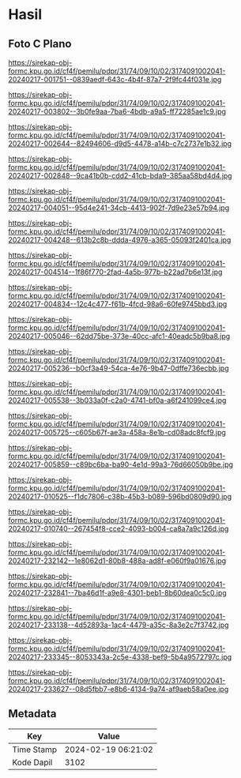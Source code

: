 # Hasil

## Foto C Plano

https://sirekap-obj-formc.kpu.go.id/cf4f/pemilu/pdpr/31/74/09/10/02/3174091002041-20240217-001751--0839aedf-643c-4b4f-87a7-2f9fc44f031e.jpg

https://sirekap-obj-formc.kpu.go.id/cf4f/pemilu/pdpr/31/74/09/10/02/3174091002041-20240217-003802--3b0fe9aa-7ba6-4bdb-a9a5-ff72285ae1c9.jpg

https://sirekap-obj-formc.kpu.go.id/cf4f/pemilu/pdpr/31/74/09/10/02/3174091002041-20240217-002644--82494606-d9d5-4478-a14b-c7c2737e1b32.jpg

https://sirekap-obj-formc.kpu.go.id/cf4f/pemilu/pdpr/31/74/09/10/02/3174091002041-20240217-002848--9ca41b0b-cdd2-41cb-bda9-385aa58bd4d4.jpg

https://sirekap-obj-formc.kpu.go.id/cf4f/pemilu/pdpr/31/74/09/10/02/3174091002041-20240217-004051--95d4e241-34cb-4413-902f-7d9e23e57b94.jpg

https://sirekap-obj-formc.kpu.go.id/cf4f/pemilu/pdpr/31/74/09/10/02/3174091002041-20240217-004248--613b2c8b-ddda-4976-a365-05093f2401ca.jpg

https://sirekap-obj-formc.kpu.go.id/cf4f/pemilu/pdpr/31/74/09/10/02/3174091002041-20240217-004514--1f86f770-2fad-4a5b-977b-b22ad7b6e13f.jpg

https://sirekap-obj-formc.kpu.go.id/cf4f/pemilu/pdpr/31/74/09/10/02/3174091002041-20240217-004834--12c4c477-f61b-4fcd-98a6-60fe9745bbd3.jpg

https://sirekap-obj-formc.kpu.go.id/cf4f/pemilu/pdpr/31/74/09/10/02/3174091002041-20240217-005046--62dd75be-373e-40cc-afc1-40eadc5b9ba8.jpg

https://sirekap-obj-formc.kpu.go.id/cf4f/pemilu/pdpr/31/74/09/10/02/3174091002041-20240217-005236--b0cf3a49-54ca-4e76-9b47-0dffe736ecbb.jpg

https://sirekap-obj-formc.kpu.go.id/cf4f/pemilu/pdpr/31/74/09/10/02/3174091002041-20240217-005538--3b033a0f-c2a0-4741-bf0a-a6f241099ce4.jpg

https://sirekap-obj-formc.kpu.go.id/cf4f/pemilu/pdpr/31/74/09/10/02/3174091002041-20240217-005725--c605b67f-ae3a-458a-8e1b-cd08adc8fcf9.jpg

https://sirekap-obj-formc.kpu.go.id/cf4f/pemilu/pdpr/31/74/09/10/02/3174091002041-20240217-005859--c89bc6ba-ba90-4e1d-99a3-76d66050b9be.jpg

https://sirekap-obj-formc.kpu.go.id/cf4f/pemilu/pdpr/31/74/09/10/02/3174091002041-20240217-010525--f1dc7806-c38b-45b3-b089-596bd0809d90.jpg

https://sirekap-obj-formc.kpu.go.id/cf4f/pemilu/pdpr/31/74/09/10/02/3174091002041-20240217-010740--267454f8-cce2-4093-b004-ca8a7a9c126d.jpg

https://sirekap-obj-formc.kpu.go.id/cf4f/pemilu/pdpr/31/74/09/10/02/3174091002041-20240217-232142--1e8062d1-80b8-488a-ad8f-e060f9a01676.jpg

https://sirekap-obj-formc.kpu.go.id/cf4f/pemilu/pdpr/31/74/09/10/02/3174091002041-20240217-232841--7ba46d1f-a9e8-4301-beb1-8b60dea0c5c0.jpg

https://sirekap-obj-formc.kpu.go.id/cf4f/pemilu/pdpr/31/74/09/10/02/3174091002041-20240217-233138--4d52893a-1ac4-4479-a35c-8a3e2c7f3742.jpg

https://sirekap-obj-formc.kpu.go.id/cf4f/pemilu/pdpr/31/74/09/10/02/3174091002041-20240217-233345--8053343a-2c5e-4338-bef9-5b4a9572797c.jpg

https://sirekap-obj-formc.kpu.go.id/cf4f/pemilu/pdpr/31/74/09/10/02/3174091002041-20240217-233627--08d5fbb7-e8b6-4134-9a74-af9aeb58a0ee.jpg


## Metadata

| Key        | Value               |
| ---------- | ------------------- |
| Time Stamp | 2024-02-19 06:21:02 |
| Kode Dapil | 3102                |



